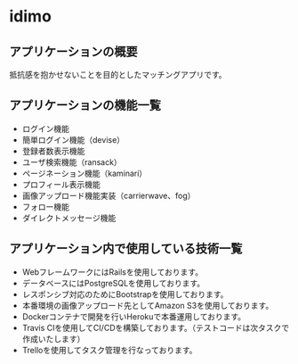 # idimo

## アプリケーションの概要
抵抗感を抱かせないことを目的としたマッチングアプリです。

## アプリケーションの機能一覧
* ログイン機能
* 簡単ログイン機能（devise）
* 登録者数表示機能
* ユーザ検索機能（ransack）
* ページネーション機能（kaminari）
* プロフィール表示機能
* 画像アップロード機能実装（carrierwave、fog）
* フォロー機能
* ダイレクトメッセージ機能

## アプリケーション内で使用している技術一覧
* WebフレームワークにはRailsを使用しております。
* データベースにはPostgreSQLを使用しております。
* レスポンシブ対応のためにBootstrapを使用しております。
* 本番環境の画像アップロード先としてAmazon S3を使用しております。
* Dockerコンテナで開発を行いHerokuで本番運用しております。
* Travis CIを使用してCI/CDを構築しております。（テストコードは次タスクで作成いたします）
* Trelloを使用してタスク管理を行なっております。
